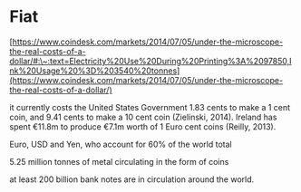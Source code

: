 # Fiat

[https://www.coindesk.com/markets/2014/07/05/under-the-microscope-the-real-costs-of-a-dollar/#:\~:text=Electricity%20Use%20During%20Printing%3A%2097850,Ink%20Usage%20%3D%203540%20tonnes](https://www.coindesk.com/markets/2014/07/05/under-the-microscope-the-real-costs-of-a-dollar/)

&#x20;it currently costs the United States Government 1.83 cents to make a 1 cent coin, and 9.41 cents to make a 10 cent coin (Zielinski, 2014). Ireland has spent €11.8m to produce €7.1m worth of 1 Euro cent coins (Reilly, 2013).

Euro, USD and Yen, who account for 60% of the world total

5.25 million tonnes of metal circulating in the form of coins

at least 200 billion bank notes are in circulation around the world.
